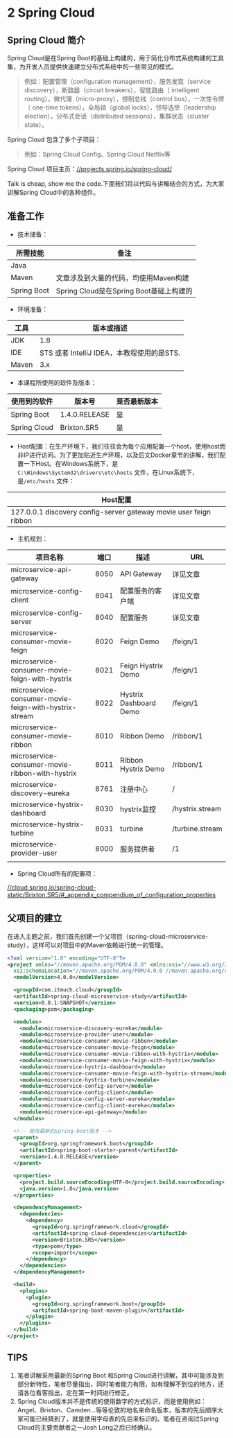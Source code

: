 # 2 Spring Cloud

## Spring Cloud 简介

Spring Cloud是在Spring Boot的基础上构建的，用于简化分布式系统构建的工具集，为开发人员提供快速建立分布式系统中的一些常见的模式。

>  例如：配置管理（configuration management），服务发现（service discovery），断路器（circuit breakers），智能路由（ intelligent routing），微代理（micro-proxy），控制总线（control bus），一次性令牌（ one-time tokens），全局锁（global locks），领导选举（leadership election），分布式会话（distributed sessions），集群状态（cluster state）。

Spring Cloud 包含了多个子项目：

> 例如：Spring Cloud Config、Spring Cloud Netflix等

Spring Cloud 项目主页：[//projects.spring.io/spring-cloud/](//projects.spring.io/spring-cloud/)



 Talk is cheap, show me the code.下面我们将以代码与讲解结合的方式，为大家讲解Spring Cloud中的各种组件。





## 准备工作

* 技术储备：

| 所需技能        | 备注                              |
| ----------- | ------------------------------- |
| Java        |                                 |
| Maven       | 文章涉及到大量的代码，均使用Maven构建           |
| Spring Boot | Spring Cloud是在Spring Boot基础上构建的 |

* 环境准备：

| 工具    | 版本或描述                            |
| ----- | -------------------------------- |
| JDK   | 1.8                              |
| IDE   | STS 或者 IntelliJ IDEA，本教程使用的是STS. |
| Maven | 3.x                              |

* 本课程所使用的软件及版本：

| 使用到的软件       | 版本号           | 是否最新版本 |
| ------------ | ------------- | ------ |
| Spring Boot  | 1.4.0.RELEASE | 是      |
| Spring Cloud | Brixton.SR5   | 是      |

* Host配置：在生产环境下，我们往往会为每个应用配置一个host，使用host而非IP进行访问。为了更加贴近生产环境，以及后文Docker章节的讲解，我们配置一下Host。在Windows系统下，是`C:\Windows\System32\drivers\etc\hosts` 文件，在Linux系统下，是`/etc/hosts` 文件：

| Host配置                                   |
| ---------------------------------------- |
| 127.0.0.1 discovery config-server gateway movie user feign ribbon |

* 主机规划：

| 项目名称                                     | 端口   | 描述                     | URL             |
| ---------------------------------------- | ---- | ---------------------- | --------------- |
| microservice-api-gateway                 | 8050 | API Gateway            | 详见文章            |
| microservice-config-client               | 8041 | 配置服务的客户端               | 详见文章            |
| microservice-config-server               | 8040 | 配置服务                   | 详见文章            |
| microservice-consumer-movie-feign        | 8020 | Feign Demo             | /feign/1        |
| microservice-consumer-movie-feign-with-hystrix | 8021 | Feign Hystrix Demo     | /feign/1        |
| microservice-consumer-movie-feign-with-hystrix-stream | 8022 | Hystrix Dashboard Demo | /feign/1        |
| microservice-consumer-movie-ribbon       | 8010 | Ribbon Demo            | /ribbon/1       |
| microservice-consumer-movie-ribbon-with-hystrix | 8011 | Ribbon Hystrix Demo    | /ribbon/1       |
| microservice-discovery-eureka            | 8761 | 注册中心                   | /               |
| microservice-hystrix-dashboard           | 8030 | hystrix监控              | /hystrix.stream |
| microservice-hystrix-turbine             | 8031 | turbine                | /turbine.stream |
| microservice-provider-user               | 8000 | 服务提供者                  | /1              |
|                                          |      |                        |                 |



* Spring Cloud所有的配置项：

[//cloud.spring.io/spring-cloud-static/Brixton.SR5/#_appendix_compendium_of_configuration_properties](//cloud.spring.io/spring-cloud-static/Brixton.SR5/#_appendix_compendium_of_configuration_properties)





## 父项目的建立

在进入主题之前，我们首先创建一个父项目（spring-cloud-microservice-study），这样可以对项目中的Maven依赖进行统一的管理。

```xml
<?xml version="1.0" encoding="UTF-8"?>
<project xmlns="//maven.apache.org/POM/4.0.0" xmlns:xsi="//www.w3.org/2001/XMLSchema-instance"
  xsi:schemaLocation="//maven.apache.org/POM/4.0.0 //maven.apache.org/xsd/maven-4.0.0.xsd">
  <modelVersion>4.0.0</modelVersion>

  <groupId>com.itmuch.cloud</groupId>
  <artifactId>spring-cloud-microservice-study</artifactId>
  <version>0.0.1-SNAPSHOT</version>
  <packaging>pom</packaging>

  <modules>
    <module>microservice-discovery-eureka</module>
    <module>microservice-provider-user</module>
    <module>microservice-consumer-movie-ribbon</module>
    <module>microservice-consumer-movie-feign</module>
    <module>microservice-consumer-movie-ribbon-with-hystrix</module>
    <module>microservice-consumer-movie-feign-with-hystrix</module>
    <module>microservice-hystrix-dashboard</module>
    <module>microservice-consumer-movie-feign-with-hystrix-stream</module>
    <module>microservice-hystrix-turbine</module>
    <module>microservice-config-server</module>
    <module>microservice-config-client</module>
    <module>microservice-config-server-eureka</module>
    <module>microservice-config-client-eureka</module>
    <module>microservice-api-gateway</module>
  </modules>

  <!-- 使用最新的spring-boot版本 -->
  <parent>
    <groupId>org.springframework.boot</groupId>
    <artifactId>spring-boot-starter-parent</artifactId>
    <version>1.4.0.RELEASE</version>
  </parent>

  <properties>
    <project.build.sourceEncoding>UTF-8</project.build.sourceEncoding>
    <java.version>1.8</java.version>
  </properties>

  <dependencyManagement>
    <dependencies>
      <dependency>
        <groupId>org.springframework.cloud</groupId>
        <artifactId>spring-cloud-dependencies</artifactId>
        <version>Brixton.SR5</version>
        <type>pom</type>
        <scope>import</scope>
      </dependency>
    </dependencies>
  </dependencyManagement>

  <build>
    <plugins>
      <plugin>
        <groupId>org.springframework.boot</groupId>
        <artifactId>spring-boot-maven-plugin</artifactId>
      </plugin>
    </plugins>
  </build>
</project>

```





## TIPS

1. 笔者讲解采用最新的Spring Boot 和Spring Cloud进行讲解，其中可能涉及到部分新特性，笔者尽量指出，同时笔者能力有限，如有理解不到位的地方，还请各位看客指出，定在第一时间进行修正。
2. Spring Cloud版本并不是传统的使用数字的方式标识，而是使用例如：Angel、Brixton、Camden...等等伦敦的地名来命名版本，版本的先后顺序大家可能已经猜到了，就是使用字母表的先后来标识的。笔者在咨询过Spring Cloud的主要贡献者之一Josh Long之后已经确认。
